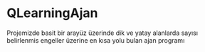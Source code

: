 # QLearningAjan
Projemizde basit bir arayüz üzerinde dik ve yatay alanlarda sayısı belirlenmis engeller üzerine en kısa yolu bulan ajan programı
